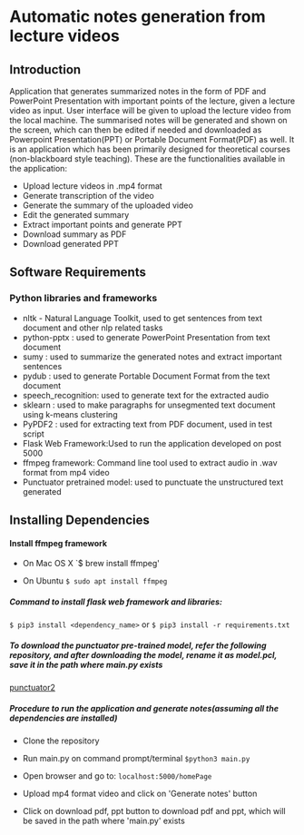 # Automatic notes generation from lecture videos

## Introduction
Application that generates summarized notes in the form of PDF and PowerPoint Presentation with important points of the lecture, given a lecture video as input. 
User interface will be given to upload the lecture video from the local machine. The summarised notes will be generated and shown on the screen, which can then be edited if needed and downloaded as Powerpoint Presentation(PPT) or Portable Document Format(PDF) as well. 
It is an application which has been primarily designed for theoretical courses (non-blackboard style teaching).
These are the functionalities available in the application:
* Upload lecture videos in .mp4 format
* Generate transcription of the video
* Generate the summary of the uploaded video
* Edit the generated summary
* Extract important points and generate PPT
* Download summary as PDF
* Download generated PPT

## Software Requirements
### Python libraries and frameworks
* nltk - Natural Language Toolkit, used to get sentences from text document and other nlp related tasks
* python-pptx : used to generate PowerPoint Presentation from text document
* sumy : used to summarize the generated notes and extract important sentences
* pydub : used to generate Portable Document Format from the text document
* speech_recognition: used to generate text for the extracted audio 
* sklearn : used to make paragraphs for unsegmented text document using k-means clustering
* PyPDF2 : used for extracting text from PDF document, used in test script
* Flask Web Framework:Used to run the application developed on post 5000
* ffmpeg framework: Command line tool used to extract audio in .wav format from mp4 video 
* Punctuator pretrained model: used to punctuate the unstructured text generated

## Installing Dependencies
#### Install ffmpeg framework
* On Mac OS X
`$ brew install ffmpeg'

* On Ubuntu 
`$ sudo apt install ffmpeg`

##### Command to install flask web framework and libraries:
`$ pip3 install <dependency_name>` or `$ pip3 install -r requirements.txt`

##### To download the punctuator pre-trained model, refer the following repository, and after downloading the model, rename it as model.pcl, save it in the path where main.py exists
[punctuator2](https://github.com/ottokart/punctuator2)

##### Procedure to run the application and generate notes(assuming all the dependencies are installed)
* Clone the repository
* Run main.py on command prompt/terminal
    `$python3 main.py`
    
* Open browser and go to:
    `localhost:5000/homePage`

* Upload mp4 format video and click on 'Generate notes' button
* Click on download pdf, ppt button to download pdf and ppt, which will be saved in the path where 'main.py' exists

